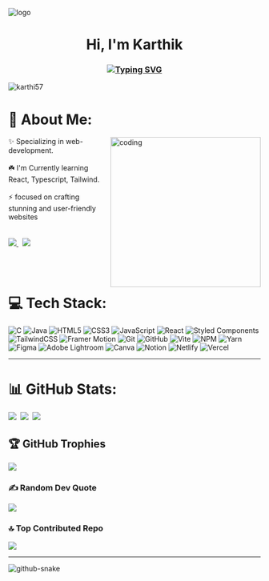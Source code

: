 ![logo](https://thumbs.gfycat.com/BetterHandmadeGull-size_restricted.gif)

<h1 align="center">Hi, <!<img src="https://camo.githubusercontent.com/e8e7b06ecf583bc040eb60e44eb5b8e0ecc5421320a92929ce21522dbc34c891/68747470733a2f2f6d656469612e67697068792e636f6d2f6d656469612f6876524a434c467a6361737252346961377a2f67697068792e676966" height="45" alt="✋"> I'm Karthik</h1>

<h3 align="center"><a href="https://github.com/karthi57"><img src="https://readme-typing-svg.herokuapp.com?font=Fira+Code&size=16&pause=1000&width=500&lines=A+Passionate+Learner+from+India;Programmer+%7C+Developer+%7C+Designer" alt="Typing SVG" /></a></h3>





<!--   <a href="https://salesp07.github.io" target="_blank">
     <img src="https://img.shields.io/badge/Portfolio-FF5722?style=for-the-badge&logo=todoist&logoColor=white" target="_blank" /> <!-- sqlite, safari, google-chrome are other good icon options --> 
  </a>
</div>
<p align="left"> <img src="https://komarev.com/ghpvc/?username=karthi57&label=Profile%20views&color=0e75b6&style=flat" alt="karthi57" /> </p>

# 💫 About Me:
<div>
<img align="right" alt="coding" width="300" src="https://i.pinimg.com/originals/54/c9/af/54c9af226721e95539a5cd9592d635bb.gif">
✨ Specializing in web-development.<br><br>☘️ I'm Currently learning React, Typescript, Tailwind.<br><br>⚡ focused on crafting  stunning and user-friendly websites
 </div>
 
<br/>
<br/>
<div> 
  <a href="mailto:karthikr0591@gmail.com"  target="_blank">
    <img src="https://img.shields.io/badge/Gmail-333333?style=for-the-badge&logo=gmail&logoColor=crimson" />
  </a>
 &nbsp;
  <a href="https://www.linkedin.com/in/karthik-r-web-developer/" target="_blank">
    <img src="https://img.shields.io/badge/LinkedIn-0077B5?style=for-the-badge&logo=linkedin&logoColor=white"/>
  </a>
</div>
 
<br/>
<br/>
<br/>


# 💻 Tech Stack:
![C](https://img.shields.io/badge/c-3B1E54.svg?style=for-the-badge&logo=c&logoColor=white) ![Java](https://img.shields.io/badge/java-F54A2A.svg?style=for-the-badge&logo=openjdk&logoColor=white)  ![HTML5](https://img.shields.io/badge/html5-%23DD0031.svg?style=for-the-badge&logo=html5&logoColor=white)  ![CSS3](https://img.shields.io/badge/css3-%231572C9.svg?style=for-the-badge&logo=css3&logoColor=white) ![JavaScript](https://img.shields.io/badge/javascript-%23F7DF1E.svg?style=for-the-badge&logo=javascript&logoColor=%23323330) ![React](https://img.shields.io/badge/react-%2320232a.svg?style=for-the-badge&logo=react&logoColor=%2361DAFB) ![Styled Components](https://img.shields.io/badge/styled--components-CC2B52?style=for-the-badge&logo=styled-components&logoColor=white) ![TailwindCSS](https://img.shields.io/badge/tailwindcss-%234285F4.svg?style=for-the-badge&logo=tailwind-css&logoColor=white) ![Framer Motion](https://img.shields.io/badge/Framer%20Motion-1E201E?style=for-the-badge&logo=framer&logoColor=crimson)
 ![Git](https://img.shields.io/badge/git-%23F05033.svg?style=for-the-badge&logo=git&logoColor=white) ![GitHub](https://img.shields.io/badge/github-%23121011.svg?style=for-the-badge&logo=github&logoColor=white) ![Vite](https://img.shields.io/badge/vite-%23646CFF.svg?style=for-the-badge&logo=vite&logoColor=white) ![NPM](https://img.shields.io/badge/NPM-%23CB3837.svg?style=for-the-badge&logo=npm&logoColor=white)  ![Yarn](https://img.shields.io/badge/yarn-%232C8EBB.svg?style=for-the-badge&logo=yarn&logoColor=white) ![Figma](https://img.shields.io/badge/figma-F03861.svg?style=for-the-badge&logo=figma&logoColor=white)   ![Adobe Lightroom](https://img.shields.io/badge/Adobe%20Lightroom-31A8FF.svg?style=for-the-badge&logo=Adobe%20Lightroom&logoColor=white) ![Canva](https://img.shields.io/badge/Canva-%2300C4CC.svg?style=for-the-badge&logo=Canva&logoColor=white)  ![Notion](https://img.shields.io/badge/Notion-%23000000.svg?style=for-the-badge&logo=notion&logoColor=white) ![Netlify](https://img.shields.io/badge/netlify-%23239120.svg?style=for-the-badge&logo=netlify&logoColor=black) ![Vercel](https://img.shields.io/badge/vercel-%23000000.svg?style=for-the-badge&logo=vercel&logoColor=white) 
<!--
![TypeScript](https://img.shields.io/badge/typescript-%23007ACC.svg?style=for-the-badge&logo=typescript&logoColor=white) ![Swift](https://img.shields.io/badge/swift-F54A2A?style=for-the-badge&logo=swift&logoColor=white) ![C#](https://img.shields.io/badge/c%23-%23239120.svg?style=for-the-badge&logo=csharp&logoColor=white) ![CSS3](https://img.shields.io/badge/css3-%231572B6.svg?style=for-the-badge&logo=css3&logoColor=white) ![Java](https://img.shields.io/badge/java-%23ED8B00.svg?style=for-the-badge&logo=openjdk&logoColor=white) ![HTML5](https://img.shields.io/badge/html5-%23E34F26.svg?style=for-the-badge&logo=html5&logoColor=white) ![GraphQL](https://img.shields.io/badge/-GraphQL-E10098?style=for-the-badge&logo=graphql&logoColor=white) ![PowerShell](https://img.shields.io/badge/PowerShell-%235391FE.svg?style=for-the-badge&logo=powershell&logoColor=white) ![Vercel](https://img.shields.io/badge/vercel-%23000000.svg?style=for-the-badge&logo=vercel&logoColor=white) ![AWS](https://img.shields.io/badge/AWS-%23FF9900.svg?style=for-the-badge&logo=amazon-aws&logoColor=white) ![Google Cloud](https://img.shields.io/badge/GoogleCloud-%234285F4.svg?style=for-the-badge&logo=google-cloud&logoColor=white) ![Angular](https://img.shields.io/badge/angular-%23DD0031.svg?style=for-the-badge&logo=angular&logoColor=white) ![.Net](https://img.shields.io/badge/.NET-5C2D91?style=for-the-badge&logo=.net&logoColor=white) ![Express.js](https://img.shields.io/badge/express.js-%23404d59.svg?style=for-the-badge&logo=express&logoColor=%2361DAFB) ![Electron.js](https://img.shields.io/badge/Electron-191970?style=for-the-badge&logo=Electron&logoColor=white) ![Next JS](https://img.shields.io/badge/Next-black?style=for-the-badge&logo=next.js&logoColor=white) ![NodeJS](https://img.shields.io/badge/node.js-6DA55F?style=for-the-badge&logo=node.js&logoColor=white) ![Redux](https://img.shields.io/badge/redux-%23593d88.svg?style=for-the-badge&logo=redux&logoColor=white) ![Vite](https://img.shields.io/badge/vite-%23646CFF.svg?style=for-the-badge&logo=vite&logoColor=white) ![TailwindCSS](https://img.shields.io/badge/tailwindcss-%2338B2AC.svg?style=for-the-badge&logo=tailwind-css&logoColor=white) ![SASS](https://img.shields.io/badge/SASS-hotpink.svg?style=for-the-badge&logo=SASS&logoColor=white) ![Nginx](https://img.shields.io/badge/nginx-%23009639.svg?style=for-the-badge&logo=nginx&logoColor=white) ![Figma](https://img.shields.io/badge/figma-%23F24E1E.svg?style=for-the-badge&logo=figma&logoColor=white) ![Framer](https://img.shields.io/badge/Framer-black?style=for-the-badge&logo=framer&logoColor=blue) ![MicrosoftSQLServer](https://img.shields.io/badge/Microsoft%20SQL%20Server-CC2927?style=for-the-badge&logo=microsoft%20sql%20server&logoColor=white) ![MongoDB](https://img.shields.io/badge/MongoDB-%234ea94b.svg?style=for-the-badge&logo=mongodb&logoColor=white) ![Postgres](https://img.shields.io/badge/postgres-%23316192.svg?style=for-the-badge&logo=postgresql&logoColor=white) ![Firebase](https://img.shields.io/badge/Firebase-039BE5?style=for-the-badge&logo=Firebase&logoColor=white) ![Adobe Audition](https://img.shields.io/badge/Adobe%20Audition-9999FF.svg?style=for-the-badge&logo=Adobe%20Audition&logoColor=white) ![Adobe Photoshop](https://img.shields.io/badge/adobe%20photoshop-%2331A8FF.svg?style=for-the-badge&logo=adobe%20photoshop&logoColor=white) ![Notion](https://img.shields.io/badge/Notion-%23000000.svg?style=for-the-badge&logo=notion&logoColor=white)
-->

-----

<!--<img src="https://img.shields.io/badge/C-00599C?logo=c&logoColor=white" alt="C" style="height: 30px; margin:10px;"> &nbsp;<img src="https://img.shields.io/badge/HTML-%23E34F26.svg?logo=html5&logoColor=white" alt="Notion" style="height: 30px; margin:10px;">&nbsp;<img src="https://img.shields.io/badge/CSS-1572B6?logo=css3&logoColor=fff)" alt="CSS" style="height: 30px; margin:10px;"> <img src="https://img.shields.io/badge/JavaScript-F7DF1E?logo=javascript&logoColor=000" alt="JavaScript" style="height: 30px; margin:5px;"> &nbsp;<img src="https://img.shields.io/badge/Java-%23ED8B00.svg?logo=openjdk&logoColor=white" alt="JAVA" style="height: 30px; margin:5px;"> &nbsp;<img src="https://img.shields.io/badge/React-%2320232a.svg?logo=react&logoColor=%2361DAFB" alt="React" style="height: 30px; margin:5px;">&nbsp; <img src="https://img.shields.io/badge/Tailwind%20CSS-%2338B2AC.svg?logo=tailwind-css&logoColor=white" alt="Tailwind" style="height: 30px; margin:5px;"> &nbsp;<img src="https://img.shields.io/badge/styled--components-DB7093?logo=styledcomponents&logoColor=fff" alt="Styled-components" style="height: 30px; margin:5px;">&nbsp; <img src="https://img.shields.io/badge/Git-F05032?logo=git&logoColor=fff" alt="Git" style="height: 30px; margin:5px;">&nbsp; <img src="https://img.shields.io/badge/GitHub%20Pages-121013?logo=github&logoColor=white" alt="github" style="height: 30px; margin:5px;">&nbsp; <img src="https://img.shields.io/badge/JSON-000?logo=json&logoColor=fff" alt="JSON" style="height: 30px; margin:5px;">&nbsp; <img src="https://img.shields.io/badge/Vite-646CFF?logo=vite&logoColor=fff" alt="Vite" style="height: 30px; margin:5px;"> &nbsp;<img src="https://img.shields.io/badge/Framer-05F?logo=framer&logoColor=fff" alt="Framer" style="height: 30px; margin:5px;">&nbsp; <img src="https://img.shields.io/badge/Canva-%2300C4CC.svg?&logo=Canva&logoColor=white" alt="Canva" style="height: 30px; margin:5px;">&nbsp; <img src="https://img.shields.io/badge/Figma-F24E1E?logo=figma&logoColor=white" alt="Figma" style="height: 30px; margin:5px;"> &nbsp;<img src="https://img.shields.io/badge/Adobe%20Lightroom-31A8FF?logo=Adobe%20Lightroom&logoColor=white" alt="AdobeLightRoom" style="height: 30px; margin:5px;">&nbsp; <img src="https://img.shields.io/badge/npm-CB3837?logo=npm&logoColor=fff" alt="npm" style="height: 30px; margin:5px;">&nbsp; <img src="https://img.shields.io/badge/Yarn-2C8EBB?logo=yarn&logoColor=fff" alt="Yarn" style="height: 30px; margin:5px;"> &nbsp;<img src="https://custom-icon-badges.demolab.com/badge/VS%20Code-0078d7.svg?logo=vsc&logoColor=white" alt="VSCode" style="height: 30px; margin:5px;">&nbsp; <img src="https://img.shields.io/badge/CodeSandbox-151515?logo=codesandbox&logoColor=fff" alt="codeSandBox" style="height: 30px; margin:5px;"> &nbsp;<img src="https://img.shields.io/badge/Notion-000?logo=notion&logoColor=fff" alt="Notion" style="height: 30px; margin:5px;"> &nbsp;<img src="https://custom-icon-badges.demolab.com/badge/Windows-0078D6?logo=windows11&logoColor=white" alt="Windows" style="height: 30px; margin:5px;"> &nbsp;<img src="https://img.shields.io/badge/Ubuntu-E95420?logo=ubuntu&logoColor=white" alt="Ubuntu" style="height: 30px; margin:5px;">

<br/> -->




# 📊 GitHub Stats:
![](https://github-readme-stats.vercel.app/api?username=karthi57&theme=dark&hide_border=false&include_all_commits=true&count_private=true)&nbsp;
![](https://github-readme-streak-stats.herokuapp.com/?user=karthi57&theme=dark&hide_border=false)&nbsp;
![](https://github-readme-stats.vercel.app/api/top-langs/?username=karthi57&theme=dark&hide_border=false&include_all_commits=true&count_private=true&layout=compact)

## 🏆 GitHub Trophies
![](https://github-profile-trophy.vercel.app/?username=karthi57&theme=radical&no-frame=false&no-bg=false&margin-w=4)

### ✍️ Random Dev Quote 
![](https://quotes-github-readme.vercel.app/api?type=horizontal&theme=tokyonight)

### 🔝 Top Contributed Repo
![](https://github-contributor-stats.vercel.app/api?username=karthi57&limit=5&theme=dark&combine_all_yearly_contributions=true)

-----
<picture>
  <source media="(prefers-color-scheme: dark)" srcset="https://raw.githubusercontent.com/tobiasmeyhoefer/tobiasmeyhoefer/output/github-snake-dark.svg" />
  <source media="(prefers-color-scheme: light)" srcset="https://raw.githubusercontent.com/tobiasmeyhoefer/tobiasmeyhoefer/output/github-snake.svg" />
  <img alt="github-snake" src="https://raw.githubusercontent.com/tobiasmeyhoefer/tobiasmeyhoefer/output/github-snake.svg" />
</picture>


